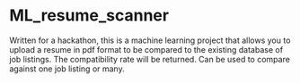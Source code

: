 # ML_resume_scanner
Written for a hackathon, this is a machine learning project that allows you to upload a resume in pdf format to be compared to the existing database of job listings. The compatibility rate will be returned. Can be used to compare against one job listing or many.
